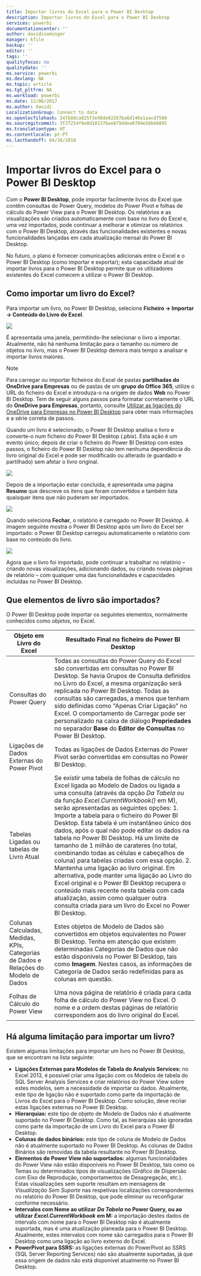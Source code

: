 ```yaml
---
title: Importar livros do Excel para o Power BI Desktop
description: Importar livros do Excel para o Power BI Desktop
services: powerbi
documentationcenter: ''
author: davidiseminger
manager: kfile
backup: ''
editor: ''
tags: ''
qualityfocus: no
qualitydate: ''
ms.service: powerbi
ms.devlang: NA
ms.topic: article
ms.tgt_pltfrm: NA
ms.workload: powerbi
ms.date: 12/06/2017
ms.author: davidi
LocalizationGroup: Connect to data
ms.openlocfilehash: 247b8dca825f3e98de02207ba6d146e1aacd7580
ms.sourcegitcommit: 3f2f254f6e8d18137bae879ddea0784e56b66895
ms.translationtype: HT
ms.contentlocale: pt-PT
ms.lasthandoff: 04/26/2018
---
```

# <a name="import-excel-workbooks-into-power-bi-desktop"></a>Importar livros do Excel para o Power BI Desktop
Com o **Power BI Desktop**, pode importar facilmente livros do Excel que contêm consultas do Power Query, modelos do Power Pivot e folhas de cálculo do Power View para o Power BI Desktop. Os relatórios e as visualizações são criados automaticamente com base no livro do Excel e, uma vez importados, pode continuar a melhorar e otimizar os relatórios com o Power BI Desktop, através das funcionalidades existentes e novas funcionalidades lançadas em cada atualização mensal do Power BI Desktop.

No futuro, o plano é fornecer comunicações adicionais entre o Excel e o Power BI Desktop (como importar e exportar); esta capacidade atual de importar livros para o Power BI Desktop permite que os utilizadores existentes do Excel comecem a utilizar o Power BI Desktop.

## <a name="how-do-i-import-an-excel-workbook"></a>Como importar um livro do Excel?
Para importar um livro, no Power BI Desktop, selecione **Ficheiro -\> Importar -\> Conteúdo do Livro do Excel**.

![](media/desktop-import-excel-workbooks/importexceltopbi_1.png)

É apresentada uma janela, permitindo-lhe selecionar o livro a importar. Atualmente, não há nenhuma limitação para o tamanho ou número de objetos no livro, mas o Power BI Desktop demora mais tempo a analisar e importar livros maiores.

> [!NOTE]
> Para carregar ou importar ficheiros do Excel de pastas **partilhadas do OneDrive para Empresas** ou de pastas de um **grupo do Office 365**, utilize o URL do ficheiro do Excel e introduza-o na origem de dados **Web** no Power BI Desktop. Tem de seguir alguns passos para formatar corretamente o URL do **OneDrive para Empresas**, portanto, consulte [Utilizar as ligações do OneDrive para Empresas no Power BI Desktop](desktop-use-onedrive-business-links.md) para obter mais informações e a série correta de passos.
> 
> 

Quando um livro é selecionado, o Power BI Desktop analisa o livro e converte-o num ficheiro do Power BI Desktop (.pbix). Esta ação é um evento único; depois de criar o ficheiro do Power BI Desktop com estes passos, o ficheiro do Power BI Desktop não tem nenhuma dependência do livro original do Excel e pode ser modificado ou alterado (e guardado e partilhado) sem afetar o livro original.

![](media/desktop-import-excel-workbooks/importexceltopbi_2.png)

Depois de a importação estar concluída, é apresentada uma página **Resumo** que descreve os itens que foram convertidos e também lista quaisquer itens que não puderam ser importados.

![](media/desktop-import-excel-workbooks/importexceltopbi_3.png)

Quando seleciona **Fechar**, o relatório é carregado no Power BI Desktop. A imagem seguinte mostra o Power BI Desktop após um livro do Excel ser importado: o Power BI Desktop carregou automaticamente o relatório com base no conteúdo do livro.

![](media/desktop-import-excel-workbooks/importexceltopbi_4.png)

Agora que o livro foi importado, pode continuar a trabalhar no relatório – criando novas visualizações, adicionando dados, ou criando novas páginas de relatório – com qualquer uma das funcionalidades e capacidades incluídas no Power BI Desktop.

## <a name="which-workbook-elements-are-imported"></a>Que elementos de livro são importados?
O Power BI Desktop pode importar os seguintes elementos, normalmente conhecidos como *objetos*, no Excel.

| Objeto em Livro do Excel | Resultado Final no ficheiro do Power BI Desktop |
| --- | --- |
| Consultas do Power Query |Todas as consultas do Power Query do Excel são convertidas em consultas no Power BI Desktop. Se havia Grupos de Consulta definidos no Livro do Excel, a mesma organização será replicada no Power BI Desktop. Todas as consultas são carregadas, a menos que tenham sido definidas como "Apenas Criar Ligação" no Excel. O comportamento de Carregar pode ser personalizado na caixa de diálogo **Propriedades** no separador **Base** do **Editor de Consultas** no Power BI Desktop. |
| Ligações de Dados Externas do Power Pivot |Todas as ligações de Dados Externas do Power Pivot serão convertidas em consultas no Power BI Desktop. |
| Tabelas Ligadas ou tabelas de Livro Atual |Se existir uma tabela de folhas de cálculo no Excel ligada ao Modelo de Dados ou ligada a uma consulta (através da opção *Da Tabela* ou da função *Excel.CurrentWorkbook()* em M), serão apresentadas as seguintes opções: 1. Importe a tabela para o ficheiro do Power BI Desktop. Esta tabela é um instantâneo único dos dados, após o qual não pode editar os dados na tabela no Power BI Desktop. Há um limite de tamanho de 1 milhão de carateres (no total, combinando todas as células e cabeçalhos de coluna) para tabelas criadas com essa opção. 2. Mantenha uma ligação ao livro original. Em alternativa, pode manter uma ligação ao Livro do Excel original e o Power BI Desktop recupera o conteúdo mais recente nesta tabela com cada atualização, assim como qualquer outra consulta criada para um livro do Excel no Power BI Desktop. |
| Colunas Calculadas, Medidas, KPIs, Categorias de Dados e Relações do Modelo de Dados |Estes objetos de Modelo de Dados são convertidos em objetos equivalentes no Power BI Desktop. Tenha em atenção que existem determinadas Categorias de Dados que não estão disponíveis no Power BI Desktop, tais como **Imagem**. Nestes casos, as informações de Categoria de Dados serão redefinidas para as colunas em questão. |
| Folhas de Cálculo do Power View |Uma nova página de relatório é criada para cada folha de cálculo do Power View no Excel. O nome e a ordem destas páginas de relatório correspondem aos do livro original do Excel. |

## <a name="are-there-any-limitations-to-importing-a-workbook"></a>Há alguma limitação para importar um livro?
Existem algumas limitações para importar um livro no Power BI Desktop, que se encontram na lista seguinte:

* **Ligações Externas para Modelos de Tabela do Analysis Services:** no Excel 2013, é possível criar uma ligação com os Modelos de tabela do SQL Server Analysis Services e criar relatórios do Power View sobre estes modelos, sem a necessidade de importar os dados. Atualmente, este tipo de ligação não é suportado como parte da importação de Livros do Excel para o Power BI Desktop. Como solução, deve recriar estas ligações externas no Power BI Desktop.
* **Hierarquias:** este tipo de objeto de Modelo de Dados não é atualmente suportado no Power BI Desktop. Como tal, as hierarquias são ignoradas como parte da importação de um Livro do Excel para o Power BI Desktop.
* **Colunas de dados binários:** este tipo de coluna de Modelo de Dados não é atualmente suportado no Power BI Desktop. As colunas de Dados Binários são removidas da tabela resultante no Power BI Desktop.
* **Elementos do Power View não suportados:** algumas funcionalidades do Power View não estão disponíveis no Power BI Desktop, tais como os Temas ou determinados tipos de visualizações (Gráfico de Dispersão com Eixo de Reprodução, comportamentos de Desagregação, etc.). Estas visualizações sem suporte resultam em mensagens de *Visualização Sem Suporte* nas respetivas localizações correspondentes no relatório do Power BI Desktop, que pode eliminar ou reconfigurar conforme necessário.
* **Intervalos com Nome ao utilizar**  ***Da Tabela*** **no Power Query, ou ao utilizar**  ***Excel.CurrentWorkbook*** **em M:** a importação destes dados de intervalo com nome para o Power BI Desktop não é atualmente suportada, mas é uma atualização planeada para o Power BI Desktop. Atualmente, estes intervalos com nome são carregados para o Power BI Desktop como uma ligação ao livro externo do Excel.
* **PowerPivot para SSRS:** as ligações externas do PowerPivot ao SSRS (SQL Server Reporting Services) não são atualmente suportadas, já que essa origem de dados não está disponível atualmente no Power BI Desktop.

